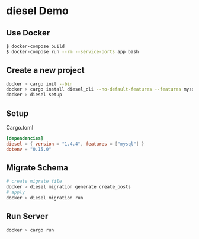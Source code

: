 # diesel Demo

## Use Docker
```bash
$ docker-compose build
$ docker-compose run --rm --service-ports app bash
```

## Create a new project
```bash
docker > cargo init --bin
docker > cargo install diesel_cli --no-default-features --features mysql
docker > diesel setup
```

## Setup
Cargo.toml
```toml
[dependencies]
diesel = { version = "1.4.4", features = ["mysql"] }
dotenv = "0.15.0"
```

## Migrate Schema
```bash
# create migrate file
docker > diesel migration generate create_posts
# apply
docker > diesel migration run
```

## Run Server
```bash
docker > cargo run
```
